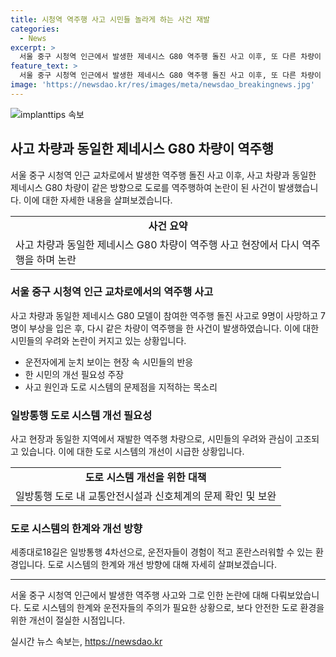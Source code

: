 ```yaml
---
title: 시청역 역주행 사고 시민들 놀라게 하는 사건 재발
categories:
  - News
excerpt: >
  서울 중구 시청역 인근에서 발생한 제네시스 G80 역주행 돌진 사고 이후, 또 다른 차량이 같은 방향으로 일방통행 도로를 역주행하며 논란이 된 사건이 발생했다. 이에 시민들은 혼란스러워하고 교통 시스템 개선을 요구하며 우려를 표현했다. 이런 상황에서 전통적인 사고 없는 도로인 세종대로18길의 헷갈리는 교통 시스템과 안전 문제에 대한 관심이 높아지고 있다. 사고 방지를 위해 시는 일방통행 도로를 전수조사하고 개선할 계획이며, 사고가 발생한 도로도 개조 예정이라고 한다.
feature_text: >
  서울 중구 시청역 인근에서 발생한 제네시스 G80 역주행 돌진 사고 이후, 또 다른 차량이 같은 방향으로 일방통행 도로를 역주행하며 논란이 된 사건이 발생했다. 이에 시민들은 혼란스러워하고 교통 시스템 개선을 요구하며 우려를 표현했다. 이런 상황에서 전통적인 사고 없는 도로인 세종대로18길의 헷갈리는 교통 시스템과 안전 문제에 대한 관심이 높아지고 있다. 사고 방지를 위해 시는 일방통행 도로를 전수조사하고 개선할 계획이며, 사고가 발생한 도로도 개조 예정이라고 한다.
image: 'https://newsdao.kr/res/images/meta/newsdao_breakingnews.jpg'
---
```


<p><img src="https://newsdao.kr/res/images/meta/newsdao_breakingnews.jpg" alt="implanttips 속보" /></p>

<h2 data-ke-size="size26">사고 차량과 동일한 제네시스 G80 차량이 역주행</h2>

<p data-ke-size="size16">서울 중구 시청역 인근 교차로에서 발생한 역주행 돌진 사고 이후, 사고 차량과 동일한 제네시스 G80 차량이 같은 방향으로 도로를 역주행하여 논란이 된 사건이 발생했습니다. 이에 대한 자세한 내용을 살펴보겠습니다.</p>

<table>
  <tr>
    <td style="text-align: center; height: 17px;"><b>사건 요약</b></td>
  </tr>
  <tr>
    <td>사고 차량과 동일한 제네시스 G80 차량이 역주행 사고 현장에서 다시 역주행을 하며 논란</td>
  </tr>
</table>

<h3>서울 중구 시청역 인근 교차로에서의 역주행 사고</h3>

<p data-ke-size="size16">사고 차량과 동일한 제네시스 G80 모델이 참여한 역주행 돌진 사고로 9명이 사망하고 7명이 부상을 입은 후, 다시 같은 차량이 역주행을 한 사건이 발생하였습니다. 이에 대한 시민들의 우려와 논란이 커지고 있는 상황입니다.</p>

<ul>
  <li>운전자에게 눈치 보이는 현장 속 시민들의 반응</li>
  <li>한 시민의 개선 필요성 주장</li>
  <li>사고 원인과 도로 시스템의 문제점을 지적하는 목소리</li>
</ul>

<h3>일방통행 도로 시스템 개선 필요성</h3>

<p data-ke-size="size16">사고 현장과 동일한 지역에서 재발한 역주행 차량으로, 시민들의 우려와 관심이 고조되고 있습니다. 이에 대한 도로 시스템의 개선이 시급한 상황입니다.</p>

<table>
  <tr>
    <td style="text-align: center; height: 17px;"><b>도로 시스템 개선을 위한 대책</b></td>
  </tr>
  <tr>
    <td>일방통행 도로 내 교통안전시설과 신호체계의 문제 확인 및 보완</td>
  </tr>
</table>

<h3>도로 시스템의 한계와 개선 방향</h3>

<p data-ke-size="size16">세종대로18길은 일방통행 4차선으로, 운전자들이 경험이 적고 혼란스러워할 수 있는 환경입니다. 도로 시스템의 한계와 개선 방향에 대해 자세히 살펴보겠습니다.</p>

<hr>

<p data-ke-size="size16">서울 중구 시청역 인근에서 발생한 역주행 사고와 그로 인한 논란에 대해 다뤄보았습니다. 도로 시스템의 한계와 운전자들의 주의가 필요한 상황으로, 보다 안전한 도로 환경을 위한 개선이 절실한 시점입니다.</p>
실시간 뉴스 속보는, <a href="https://newsdao.kr" rel="dofollow">https://newsdao.kr</a>


